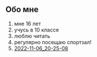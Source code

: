 ## Обо мне
1. мне 16 лет
2. учусь в 10 классе
3. люблю читать
4. регулярно посещаю спортзал!
5. [2022-11-06_20-25-08](https://user-images.githubusercontent.com/119064739/209560706-360f4719-8171-44e7-b745-c001b1db4d1f.png)
